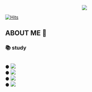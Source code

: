 <p align="center">
  <img src="https://capsule-render.vercel.app/api?type=wave&color=FFFF00&height=300&section=header&text=PARK CHOEUN&fontSize=70" />
</p>

[![Hits](https://hits.seeyoufarm.com/api/count/incr/badge.svg?url=https%3A%2F%2Fgithub.com%2Fu-huna&count_bg=%23F0D949&title_bg=%2396DA47&icon=&icon_color=%23FFFFFF&title=hits&edge_flat=false)](https://hits.seeyoufarm.com)

## ABOUT ME 🎁

### 📚 study
 <br>		
● <img src="https://img.shields.io/badge/html5-E34F26?style=for-the-badge&logo=html5&logoColor=white"> <br>
● <img src="https://img.shields.io/badge/C Sharp-239120?style=for-the-badge&logo=C Sharp&logoColor=white"> <br>
● <img src="https://img.shields.io/badge/Java-007396?style=for-the-badge&logo=html5&logoColor=white"> <br>
● <img src="https://img.shields.io/badge/CSS Wizardry-F43059?style=for-the-badge&logo=html5&logoColor=white"> <br>
